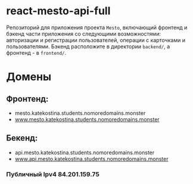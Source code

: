 # react-mesto-api-full

Репозиторий для приложения проекта `Mesto`, включающий фронтенд и бэкенд части приложения со следующими возможностями: авторизации и регистрации пользователей, операции с карточками и пользователями. Бэкенд расположите в директории `backend/`, а фронтенд - в `frontend/`.

# Домены

## Фронтенд:

- mesto.katekostina.students.nomoredomains.monster
- www.mesto.katekostina.students.nomoredomains.monster

## Бекенд:

- api.mesto.katekostina.students.nomoredomains.monster
- www.api.mesto.katekostina.students.nomoredomains.monster

### Публичный Ipv4 84.201.159.75
